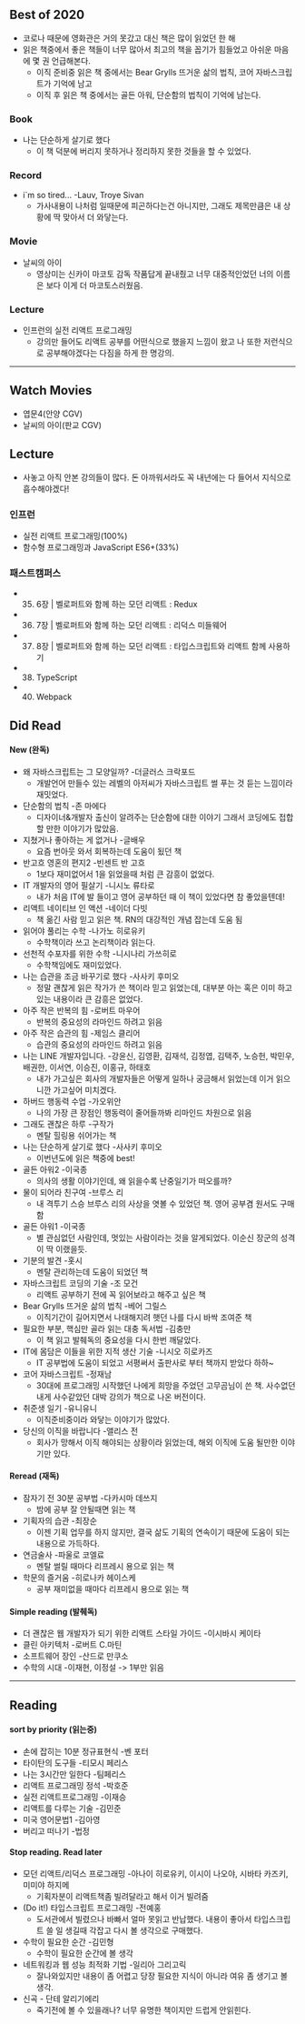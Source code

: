 ## Best of 2020
- 코로나 때문에 영화관은 거의 못갔고 대신 책은 많이 읽었던 한 해
- 읽은 책중에서 좋은 책들이 너무 많아서 최고의 책을 꼽기가 힘들었고 아쉬운 마음에 몇 권 언급해본다.
  - 이직 준비중 읽은 책 중에서는 Bear Grylls 뜨거운 삶의 법칙, 코어 자바스크립트가 기억에 남고
  - 이직 후 읽은 책 중에서는 골든 아워, 단순함의 법칙이 기억에 남는다.

### Book 
- 나는 단순하게 살기로 했다
  - 이 책 덕분에 버리지 못하거나 정리하지 못한 것들을 할 수 있었다.

### Record
- i`m so tired... -Lauv, Troye Sivan
  - 가사내용이 나처럼 일때문에 피곤하다는건 아니지만, 그래도 제목만큼은 내 상황에 딱 맞아서 더 와닿는다.

### Movie
- 날씨의 아이
  - 영상미는 신카이 마코토 감독 작품답게 끝내줬고 너무 대중적인었던 너의 이름은 보다 이게 더 마코토스러웠음.

### Lecture
- 인프런의 실전 리액트 프로그래밍
  - 강의만 들어도 리액트 공부를 어떤식으로 했을지 느낌이 왔고 나 또한 저런식으로 공부해야겠다는 다짐을 하게 한 명강의.

---

## Watch Movies
- 엽문4(안양 CGV)
- 날씨의 아이(판교 CGV)

## Lecture
- 사놓고 아직 안본 강의들이 많다. 돈 아까워서라도 꼭 내년에는 다 들어서 지식으로 흡수해야겠다!

### 인프런
- 실전 리액트 프로그래밍(100%) 
- 함수형 프로그래밍과 JavaScript ES6+(33%)

### 패스트캠퍼스
- 35. 6장 | 벨로퍼트와 함께 하는 모던 리액트 : Redux
- 36. 7장 | 벨로퍼트와 함께 하는 모던 리액트 : 리덕스 미들웨어
- 37. 8장 | 벨로퍼트와 함께 하는 모던 리액트 : 타입스크립트와 리액트 함께 사용하기
- 38. TypeScript
- 40. Webpack

## Did Read

#### New (완독)
- 왜 자바스크립트는 그 모양일까? -더글러스 크락포드
  - 개발언어 만들수 있는 레벨의 아저씨가 자바스크립트 썰 푸는 것 듣는 느낌이라 재밋었다.
- 단순함의 법칙 -존 마에다
  - 디자이너&개발자 출신이 알려주는 단순함에 대한 이야기 그래서 코딩에도 접합할 만한 이야기가 많았음.
- 지쳤거나 좋아하는 게 없거나 -글배우
  - 요즘 번아웃 와서 회복하는데 도움이 됬던 책 
- 반고흐 영혼의 편지2 -빈센트 반 고흐
  - 1보다 재미없어서 1을 읽었을때 처럼 큰 감흥이 없었다.
- IT 개발자의 영어 필살기 -니시노 류타로
  - 내가 처음 IT에 발 들이고 영어 공부하던 때 이 책이 있었다면 참 좋았을텐데!
- 리액트 네이티브 인 액션 -네이더 다빗
  - 책 옮긴 사람 믿고 읽은 책. RN의 대강적인 개념 잡는데 도움 됨 
- 읽어야 풀리는 수학 -나가노 히로유키
  - 수학책이라 쓰고 논리책이라 읽는다.
- 선천적 수포자를 위한 수학 -니시나리 가쓰히로
  - 수학책임에도 재미있었다.
- 나는 습관을 조금 바꾸기로 했다 -사사키 후미오
  - 정말 괜찮게 읽은 작가가 쓴 책이라 믿고 읽었는데, 대부분 아는 혹은 이미 하고있는 내용이라 큰 감흥은 없었다.
- 아주 작은 반복의 힘 -로버트 마우어
  - 반복의 중요성의 라마인드 하려고 읽음
- 아주 작은 습관의 힘 -제임스 클리어
  - 습관의 중요성의 라마인드 하려고 읽음
- 나는 LINE 개발자입니다. -강윤신, 김영환, 김재석, 김정엽, 김택주, 노승헌, 박민우, 배권한, 이서연, 이승진, 이홍규, 하태호
  - 내가 가고싶은 회사의 개발자들은 어떻게 일하나 궁금해서 읽었는데 이거 읽으니깐 가고싶어 미치겠다.
- 하버드 행동력 수업 -가오위안
  - 나의 가장 큰 장점인 행동력이 줄어들까봐 리마인드 차원으로 읽음
- 그래도 괜찮은 하루 -구작가
  - 멘탈 힐링용 쉬어가는 책 
- 나는 단순하게 살기로 했다 -사사키 후미오
  - 이번년도에 읽은 책중에 best!
- 골든 아워2 -이국종
  - 의사의 생활 이야기인데, 왜 읽을수록 난중일기가 떠오를까?
- 물이 되어라 친구여 -브루스 리
  - 내 격투기 스승 브루스 리의 사상을 엿볼 수 있었던 책. 영어 공부겸 원서도 구매함
- 골든 아워1 -이국종
  - 별 관심없던 사람인데, 멋있는 사람이라는 것을 알게되었다. 이순신 장군의 성격이 딱 이랬을듯.
- 기분의 발견 -홋시
  - 멘탈 관리하는데 도움이 되었던 책
- 자바스크립트 코딩의 기술 -조 모건
  - 리액트 공부하기 전에 꼭 읽어보라고 해주고 싶은 책
- Bear Grylls 뜨거운 삶의 법칙 -베어 그릴스
  - 이직기간이 길어지면서 나태해지려 햇던 나를 다시 바싹 조여준 책
- 필요한 부분, 핵심만 골라 읽는 대충 독서법 -김충만
  - 이 책 읽고 발췌독의 중요성을 다시 한번 깨달았다.
- IT에 몸담은 이들을 위한 지적 생산 기술 -니시오 히로카즈
  - IT 공부법에 도움이 되었고 서평써서 출판사로 부터 책까지 받았다 하하~
- 코어 자바스크립트 -정재남
  - 30대에 프로그래밍 시작했던 나에게 희망을 주었던 고무곰님이 쓴 책. 사수없던 내게 사수같았던 대박 강의가 책으로 나온 버전이다.
- 취준생 일기 -유니유니
  - 이직준비중이라 와닿는 이야기가 많았다.
- 당신의 이직을 바랍니다 -앨리스 전
  - 회사가 망해서 이직 해야되는 상황이라 읽었는데, 해외 이직에 도움 될만한 이야기만 있다.

#### Reread (재독)
- 잠자기 전 30분 공부법 -다카시마 데쓰지
  - 밤에 공부 잘 안될때면 읽는 책
- 기획자의 습관 -최장순
  - 이젠 기획 업무를 하지 않지만, 결국 삶도 기획의 연속이기 때문에 도움이 되는 내용으로 가득하다.
- 연금술사 -파울로 코엘료
  - 멘탈 썰릴 때마다 리프레시 용으로 읽는 책
- 학문의 즐거움 -히로나카 헤이스케
  - 공부 재미없을 때마다 리프레시 용으로 읽는 책

#### Simple reading (발췌독)
- 더 괜찮은 웹 개발자가 되기 위한 리액트 스타일 가이드 -이시바시 케이타
- 클린 아키텍처 -로버트 C.마틴
- 소프트웨어 장인 -산드로 만쿠소
- 수학의 시대 -이재현, 이정설 -> 1부만 읽음

---

## Reading

#### sort by priority (읽는중)
- 손에 잡히는 10분 정규표현식 -벤 포터
- 타이탄의 도구들 -티모시 페리스
- 나는 3시간만 일한다 -팀페리스
- 리액트 프로그래밍 정석 -박호준
- 실전 리액트프로그래밍 -이재승
- 리액트를 다루는 기술 -김민준
- 미국 영어문법1 -김아영
- 버리고 떠나기 -법정

#### Stop reading. Read later
- 모던 리액트/리덕스 프로그래밍 -아나이 히로유키, 이시이 나오야, 시바타 카즈키, 미미야 하지메 
  - 기획자분이 리액트책좀 빌려달라고 해서 이거 빌려줌
- (Do it!) 타입스크립트 프로그래밍 -전예홍
  - 도서관에서 빌렸으나 바빠서 얼마 못읽고 반납했다. 내용이 좋아서 타입스크립트 쓸 일 생길때 각잡고 다시 볼 생각으로 구매했다.
- 수학이 필요한 순간 -김민형
  - 수학이 필요한 순간에 볼 생각
- 네트워킹과 웹 성능 최적화 기법 -일리아 그리고릭
  - 잘나와있지만 내용이 좀 어렵고 당장 필요한 지식이 아니라 여유 좀 생기고 볼 생각.
- 신곡 - 단테 알리기에리
  - 죽기전에 볼 수 있을래나? 너무 유명한 책이지만 드럽게 안읽힌다.
